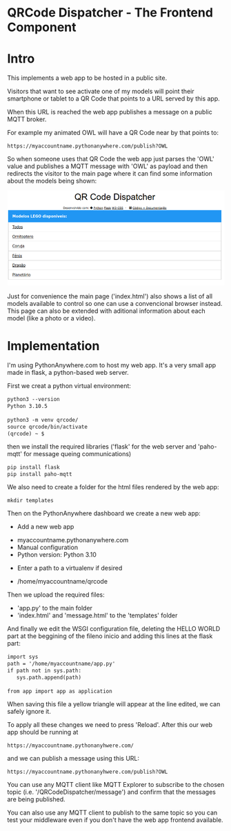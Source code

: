 # QRCode Dispatcher - The Frontend Component

# Intro

This implements a web app to be hosted in a public site.

Visitors that want to see activate one of my models
will point their smartphone or tablet to a QR Code that
points to a URL served by this app.

When this URL is reached the web app publishes a message
on a public MQTT broker.

For example my animated OWL will have a QR Code near by
that points to:

```
https://myaccountname.pythonanywhere.com/publish?OWL
```

So when someone uses that QR Code the web app just parses
the 'OWL' value and publishes a MQTT message with
'OWL' as payload and then redirects the visitor
to the main page where it can find some information about
the models being shown:

![Main Page](main_page.png)

Just for convenience the main page ('index.html') also
shows a list of all models available to control so
one can use a convencional browser instead. This page
can also be extended with aditional information about
each model (like a photo or a video).

# Implementation

I'm using PythonAnywhere.com to host my web app.
It's a very small app made in flask, a python-based
web server.

First we creat a python virtual environment:

```
python3 --version
Python 3.10.5

python3 -m venv qrcode/
source qrcode/bin/activate
(qrcode) ~ $
```

then we install the required libraries ('flask' for the
web server and 'paho-mqtt' for message queing communications)

```
pip install flask
pip install paho-mqtt
```

We also need to create a folder for the html files rendered by the
web app:

```
mkdir templates
```

Then on the PythonAnywhere dashboard we create a new web app:

+ Add a new web app
- myaccountname.pythonanywhere.com
- Manual configuration
- Python version: Python 3.10

+ Enter a path to a virtualenv if desired
- /home/myaccountname/qrcode

Then we upload the required files:
- 'app.py' to the main folder
- 'index.html' and 'message.html' to the 'templates' folder

And finally we edit the WSGI configuration file, 
deleting the HELLO WORLD part at the beggining of the fileno inicio
and adding this lines at the flask part:

```
import sys
path = '/home/myaccountname/app.py'
if path not in sys.path:
   sys.path.append(path)

from app import app as application
```

When saving this file a yellow triangle will appear at the line edited,
we can safely ignore it.

To apply all these changes we need to press 'Reload'. After this our web app
should be running at

```
https://myaccountname.pythonanyhwere.com/
```

and we can publish a message using this URL:

```
https://myaccountname.pythonanyhwere.com/publish?OWL
```

You can use any MQTT client like MQTT Explorer to subscribe to the chosen
topic (i.e. '/QRCodeDispatcher/message') and confirm that the messages are
being published.

You can also use any MQTT client to publish to the same topic so you can
test your middleware even if you don't have the web app frontend available.
